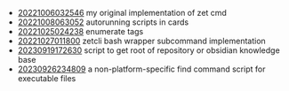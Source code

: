 - [20221006032546](/zet/20221006032546/README.md) my original implementation of zet cmd
- [20221008063052](/zet/20221008063052/README.md) autorunning scripts in cards
- [20221025024238](/zet/20221025024238/README.md) enumerate tags
- [20221027011800](/zet/20221027011800/README.md) zetcli bash wrapper subcommand implementation
- [20230919172630](/zet/20230919172630/README.md) script to get root of repository or obsidian knowledge base
- [20230926234809](/zet/20230926234809/README.md) a non-platform-specific find command script for executable files
